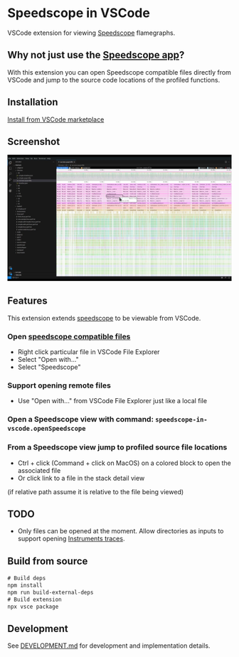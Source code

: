 # Speedscope in VSCode

VSCode extension for viewing [Speedscope](https://github.com/jlfwong/speedscope) flamegraphs.

## Why not just use the [Speedscope app](https://www.speedscope.app/)?

With this extension you can open Speedscope compatible files directly from VSCode and jump to the source code locations of the profiled functions.

## Installation

[Install from VSCode marketplace](https://marketplace.visualstudio.com/items?itemName=sransara.speedscope-in-vscode)

## Screenshot

![screenshot.jpg](./media/screenshot.jpg)

## Features

This extension extends [speedscope](https://github.com/jlfwong/speedscope) to be viewable from VSCode.

### Open [speedscope compatible files](https://github.com/jlfwong/speedscope/wiki)

- Right click particular file in VSCode File Explorer
- Select "Open with..."
- Select "Speedscope"

### Support opening remote files

- Use "Open with..." from VSCode File Explorer just like a local file

### Open a Speedscope view with command: `speedscope-in-vscode.openSpeedscope`

### From a Speedscope view jump to profiled source file locations

- Ctrl + click (Command + click on MacOS) on a colored block to open the associated file
- Or click link to a file in the stack detail view

(if relative path assume it is relative to the file being viewed)

## TODO

- Only files can be opened at the moment.
  Allow directories as inputs to support opening [Instruments traces](https://help.apple.com/instruments/mac/10.0/).

## Build from source

```
# Build deps
npm install
npm run build-external-deps
# Build extension
npx vsce package
```

## Development

See [DEVELOPMENT.md](DEVELOPMENT.md) for development and implementation details.
